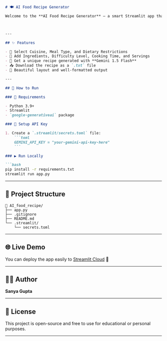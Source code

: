 

````markdown
# 🍽️ AI Food Recipe Generator

Welcome to the **AI Food Recipe Generator** — a smart Streamlit app that generates personalized recipes using **Google's Gemini AI model**.



---

## ✨ Features

- 🥗 Select Cuisine, Meal Type, and Dietary Restrictions  
- 🧾 Add Ingredients, Difficulty Level, Cooking Time, and Servings  
- 🤖 Get a unique recipe generated with **Gemini 1.5 Flash**  
- 📥 Download the recipe as a `.txt` file  
- 🎨 Beautiful layout and well-formatted output

---

## 🚀 How to Run

### 🔧 Requirements

- Python 3.9+
- Streamlit
- `google-generativeai` package

### 🔑 Setup API Key

1. Create a `.streamlit/secrets.toml` file:
    ```toml
    GEMINI_API_KEY = "your-gemini-api-key-here"
    ```

### ▶️ Run Locally

```bash
pip install -r requirements.txt
streamlit run app.py
````

---

## 📂 Project Structure

```
📁 AI_food_recipe/
├── app.py
├── .gitignore
├── README.md
└── .streamlit/
    └── secrets.toml
```

---

## 🌐 Live Demo

You can deploy the app easily to [Streamlit Cloud](https://streamlit.io/cloud) 🚀

---

## 👩‍💻 Author

**Sanya Gupta**

---

## 📄 License

This project is open-source and free to use for educational or personal purposes.


---



